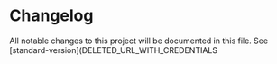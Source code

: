 # Changelog

All notable changes to this project will be documented in this file. See [standard-version](DELETED_URL_WITH_CREDENTIALS